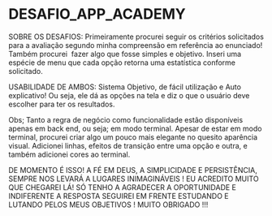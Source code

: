 # DESAFIO_APP_ACADEMY


SOBRE OS DESAFIOS: Primeiramente procurei seguir os critérios solicitados para a avaliação segundo minha compreensão em referência ao enunciado! Também procurei  fazer algo que fosse simples e objetivo. Inseri uma espécie de menu que cada opção retorna uma estatística conforme solicitado.


USABILIDADE DE AMBOS: Sistema Objetivo, de fácil utilização e Auto explicativo! Ou seja, ele dá as opções na tela e diz o que o usuário deve escolher para ter os resultados.

Obs; Tanto a regra de negócio como funcionalidade estão disponíveis apenas em back end, ou seja; em modo terminal. Apesar de estar em modo terminal, procurei criar algo um pouco mais elegante no quesito aparência visual. Adicionei linhas, efeitos de transição entre uma opção e outra, e também adicionei cores ao terminal.

DE MOMENTO É ISSO! A FÉ EM DEUS, A SIMPLICIDADE E PERSISTÊNCIA, SEMPRE NOS LEVARÁ A LUGARES INIMAGINÁVEIS ! EU ACREDITO MUITO QUE CHEGAREI LÁ! SÓ TENHO A AGRADECER A OPORTUNIDADE E INDIFERENTE A RESPOSTA SEGUIREI EM FRENTE ESTUDANDO E LUTANDO PELOS MEUS OBJETIVOS ! MUITO OBRIGADO !!!